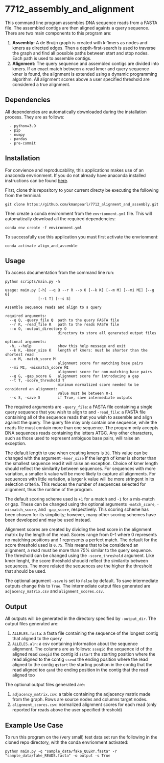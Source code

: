 # 7712_assembly_and_alignment

This command line program assembles DNA sequence reads from a FASTA file. 
The assembled contigs are then aligned againts a query sequence.
There are two main components to this program are:

1. **Assembly:** A de Bruijn graph is created with k-1mers as nodes and kmers as directed edges.
Then a depth-first-search is used to traverse the graph and find all possible paths between start and stop nodes.
Each path is used to assemble contigs.
2. **Alignment:** The query sequence and assembled contigs are divided into kmers. 
If an exact match between a read kmer and query sequence kmer is found, 
the alignment is extended using a dynamic programming algorithm. 
All alignment scores above a user specified threshold are considered a true alignment. 




## Dependencies 

All dependencies are automatically downloaded during the installation process. They are as follows:

```
  - python=3.9 
  - pip
  - numpy
  - pandas
  - pre-commit
```

## Installation 

For convience and reproducability, this applications makes use of an anaconda envrionment. 
If you do not already have anaconda installed instructions can be found [here](https://docs.anaconda.com/anaconda/install/). 

First, clone this repository to your current directy be executing the following from the terminal:

`git clone https://github.com/kmanpearl/7712_alignment_and_assembly.git`


Then create a conda environment from the `envrionment.yml` file. 
This will automatically download all the required dependencies: 

`conda env create -f environment.yml`

To successfully use this application you must first activate the envrionment:

`conda activate align_and_assemble`


## Usage 

To access documentation from the command line run:

`python scripts/main.py -h`

```
usage: main.py [-h] --q Q --r R --o O [--k K] [--m M] [--mi MI] [--g G]
               [--t T] [--s S]

Assemble sequence reads and align to a query

required arguments:
  --q Q, -query_file Q  path to the query FASTA file
  --r R, -read_file R   path to the reads FASTA file
  --o O, -output_directory O
                        directory to store all generated output files

optional arguments:
  -h, --help            show this help message and exit
  --k K, -kmer_size K   length of kmers: must be shorter than the shortest read
  --m M, -match_score M
                        alignment score for matching base pairs
  --mi MI, -mismatch_score MI
                        alignment score for non-matching base pairs
  --g G, -gap_score G   alignment score for introducing a gap
  --t T, -score_threshold T
                        minimum normalized score needed to be considered an alignment:
                        value must be between 0-1
  --s S, -save S        if True, save intermediate outputs

```

The required arguments are `-query_file`: a FASTA file containing a single query sequence that you wish to align to and `-read_file`: a FASTA file containing all of the sequence reads that you wish to assemble and align against the query. 
The query file may only contain one sequence, while the reads file must contain more than one sequence.
The program only accepts DNA sequences reads containing the letters ATGC.
Any other characters, such as those used to represent ambiguos base pairs, will raise an exception.  

The default length to use when creating kmers is `30`. 
This value can be changed with the argument `-kmer_size` 
If the length of kmer is shorter than the smallest sequence read it will raise an exception. 
Choice of kmer length should reflect the similarity between sequences.
For sequences with more variation, a smaller k value will be more likely to capture all alignments.
For sequences with little variation, a larger k value will be more stringent in its selection criteria. 
This reduces the number of sequences selected for alignment, thus the runtime of the program.

The default scoring scheme used is `+1` for a match and `-1` for a mis-match or gap. 
These can be changed using the optional arguments `-match_score`, `-mismatch_score`, and `-gap_score`, respectively. 
This scoring scheme has been chosen for its simplicity; 
however, many other scoring schemes have been developed and may be used instead. 

Alignment scores are created by dividing the best score in the alignment matrix by the length of the read. 
Scores range from 0-1 where 0 represents no matching positions and 1 represents a perfect match. 
The default for the score threshold used is `0.75`. 
This means that to be considered an alignment, a read must be more than 75% similar to the query sequence.
The threshold can be changed using the  `-score_threshold` argument.
Like kmer lenght, the score threshold shouold reflect the similarity between sequences.
The more related the sequences are the higher the threshold that should be used.

The optional argument `-save` is set to `False` by default. 
To save intermediate outputs change this to `True`.
The intermediate output files generated are `adjacency_matrix.csv` and `alignment_scores.csv`.



## Output

All outputs will be generated in the directory specified by `-output_dir`.
The output files generated are:

1. `ALLELES.fasta`: a fasta file containing the sequence of the longest contig that aligned to the query
2. `ALLELES.aln`: a csv containing information about the sequence alignment. 
The columns are as follows:
`sseqid` the sequence id of the aligned read
`cseqid` the contig id 
`sstart` the starting position where the read aligned to the contig
`ssend` the ending position where the read aligned to the contig
`qstart` the starting position in the contig that the read aligned too
`qend` the ending position in the contig that the read aligned too

The optional output files generated are: 

1. `adjacency_matrix.csv`: a table containing the adjacency matrix made from the graph. 
Rows are source nodes and columns target nodes. 
1. `alignment_scores.csv`: normalized alignment scores for each read (only reported for reads above the user specified threshold)

## Example Use Case 

To run this program on the (very small) test data set run the following in the cloned repo directory, with the conda envrionment activated:

`python main.py -q "sample_data/fake_QUERY.fasta" -r "sample_data/fake_READS.fasta" -o output -s True`

